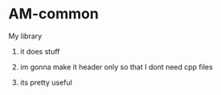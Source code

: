 # AM-common
My library

1. it does stuff

2. im gonna make it header only so that I dont need cpp files

3. its pretty useful
